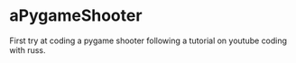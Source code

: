 # aPygameShooter
First try at coding a pygame shooter following a tutorial on youtube coding with russ.
